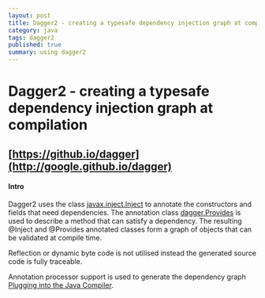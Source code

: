 ```yaml
---
layout: post
title: Dagger2 - creating a typesafe dependency injection graph at compilation
category: java
tags: dagger2
published: true
summary: using dagger2
---
```


# Dagger2 - creating a typesafe dependency injection graph at compilation

## [https://github.io/dagger](http://google.github.io/dagger)

#### Intro

Dagger2 uses the class [javax.inject.Inject](http://docs.oracle.com/javaee/7/api/javax/inject/Inject.html) to annotate the constructors and fields that need dependencies.
The annotation class [dagger.Provides](http://google.github.io/dagger/api/latest/dagger/Provides.html) is used to describe a method that can satisfy a dependency.
The resulting @Inject and @Provides annotated classes form a graph of objects that can be validated at compile time.

Reflection or dynamic byte code is not utilised instead the generated source code is fully traceable.

Annotation processor support is used to generate the dependency graph [Plugging into the Java Compiler](https://oracleus.activeevents.com/2014/connect/fileDownload/session/14BBC4CA8DD69CBF9BA12D7B6601C106/CON4265_McManus-Plugging-into-the-Java-Compiler.pdf).


